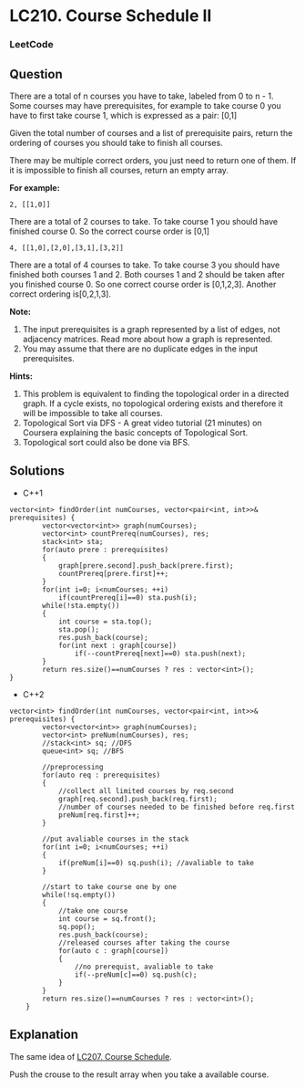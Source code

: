 # LC210. Course Schedule II

### LeetCode

## Question

There are a total of n courses you have to take, labeled from 0 to n - 1.
Some courses may have prerequisites, for example to take course 0 you have to first take course 1, which is expressed as a pair: [0,1]

Given the total number of courses and a list of prerequisite pairs, return the ordering of courses you should take to finish all courses.

There may be multiple correct orders, you just need to return one of them. If it is impossible to finish all courses, return an empty array.

**For example:**

`2, [[1,0]]`

There are a total of 2 courses to take. To take course 1 you should have finished course 0. So the correct course order is [0,1]

`4, [[1,0],[2,0],[3,1],[3,2]]`

There are a total of 4 courses to take. To take course 3 you should have finished both courses 1 and 2. Both courses 1 and 2 should be taken after you finished course 0. So one correct course order is [0,1,2,3]. Another correct ordering is[0,2,1,3].

**Note:**

1.  The input prerequisites is a graph represented by a list of edges, not adjacency matrices. Read more about how a graph is represented.
2.  You may assume that there are no duplicate edges in the input prerequisites.

**Hints:**

1.  This problem is equivalent to finding the topological order in a directed graph. If a cycle exists, no topological ordering exists and therefore it will be impossible to take all courses.
2.  Topological Sort via DFS - A great video tutorial (21 minutes) on Coursera explaining the basic concepts of Topological Sort.
3.  Topological sort could also be done via BFS.

## Solutions

* C++1
```
vector<int> findOrder(int numCourses, vector<pair<int, int>>& prerequisites) {
        vector<vector<int>> graph(numCourses);
        vector<int> countPrereq(numCourses), res;
        stack<int> sta;
        for(auto prere : prerequisites)
        {
            graph[prere.second].push_back(prere.first);
            countPrereq[prere.first]++;
        }
        for(int i=0; i<numCourses; ++i)
            if(countPrereq[i]==0) sta.push(i);
        while(!sta.empty())
        {
            int course = sta.top();
            sta.pop();
            res.push_back(course);
            for(int next : graph[course])
                if(--countPrereq[next]==0) sta.push(next);
        }
        return res.size()==numCourses ? res : vector<int>();
}
```

* C++2
```
vector<int> findOrder(int numCourses, vector<pair<int, int>>& prerequisites) {
        vector<vector<int>> graph(numCourses);
        vector<int> preNum(numCourses), res;
        //stack<int> sq; //DFS
        queue<int> sq; //BFS

        //preprocessing
        for(auto req : prerequisites)
        {
            //collect all limited courses by req.second
            graph[req.second].push_back(req.first);
            //number of courses needed to be finished before req.first
            preNum[req.first]++;
        }

        //put avaliable courses in the stack
        for(int i=0; i<numCourses; ++i)
        {
            if(preNum[i]==0) sq.push(i); //avaliable to take
        }

        //start to take course one by one
        while(!sq.empty())
        {
            //take one course
            int course = sq.front();
            sq.pop();                   
            res.push_back(course);
            //released courses after taking the course                 
            for(auto c : graph[course])
            {
                //no prerequist, avaliable to take
                if(--preNum[c]==0) sq.push(c); 
            }
        }
        return res.size()==numCourses ? res : vector<int>();
    }
```

## Explanation

The same idea of <a href="LC207CourseSchedule.md">LC207. Course Schedule</a>. 

Push the crouse to the result array when you take a available course.